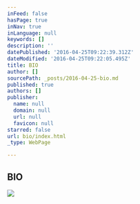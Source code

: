 ```yaml
---
inFeed: false
hasPage: true
inNav: true
inLanguage: null
keywords: []
description: ''
datePublished: '2016-04-25T09:22:39.312Z'
dateModified: '2016-04-25T09:22:05.495Z'
title: BIO
author: []
sourcePath: _posts/2016-04-25-bio.md
published: true
authors: []
publisher:
  name: null
  domain: null
  url: null
  favicon: null
starred: false
url: bio/index.html
_type: WebPage

---
```

<article style=""><h1>BIO</h1><img src="https://s3-us-west-2.amazonaws.com/the-grid-img/p/4d1b0d630391c8a8d219beec66f57f13bb13048d.jpg" /></article>